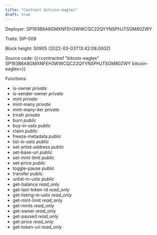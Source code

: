 ```yaml
---
title: "Contract bitcoin-eagles"
draft: true
---
```

Deployer: SP193B6A8GMXNFEH3WWCQC22QYYNSPHJTSGM80ZWY

Traits:
SIP-009 



Block height: 50905 (2022-03-03T13:42:08.000Z)

Source code: {{<contractref "bitcoin-eagles" SP193B6A8GMXNFEH3WWCQC22QYYNSPHJTSGM80ZWY bitcoin-eagles>}}

Functions:

* is-owner _private_
* is-sender-owner _private_
* mint _private_
* mint-many _private_
* mint-many-iter _private_
* trnsfr _private_
* burn _public_
* buy-in-ustx _public_
* claim _public_
* freeze-metadata _public_
* list-in-ustx _public_
* set-artist-address _public_
* set-base-uri _public_
* set-mint-limit _public_
* set-price _public_
* toggle-pause _public_
* transfer _public_
* unlist-in-ustx _public_
* get-balance _read_only_
* get-last-token-id _read_only_
* get-listing-in-ustx _read_only_
* get-mint-limit _read_only_
* get-mints _read_only_
* get-owner _read_only_
* get-paused _read_only_
* get-price _read_only_
* get-token-uri _read_only_
